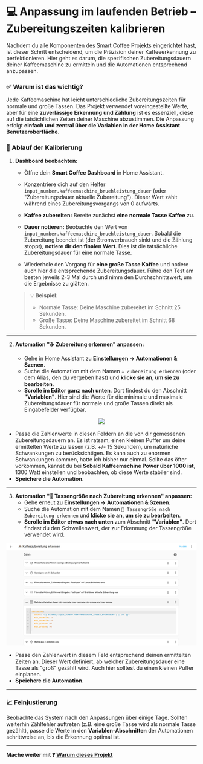 # 💻 Anpassung im laufenden Betrieb – Zubereitungszeiten kalibrieren

Nachdem du alle Komponenten des Smart Coffee Projekts eingerichtet hast, ist dieser Schritt entscheidend, um die Präzision deiner Kaffeeerkennung zu perfektionieren. Hier geht es darum, die spezifischen Zubereitungsdauern deiner Kaffeemaschine zu ermitteln und die Automationen entsprechend anzupassen.

### ✅ Warum ist das wichtig?

Jede Kaffeemaschine hat leicht unterschiedliche Zubereitungszeiten für normale und große Tassen. Das Projekt verwendet voreingestellte Werte, aber für eine **zuverlässige Erkennung und Zählung** ist es essenziell, diese auf die tatsächlichen Zeiten deiner Maschine abzustimmen. Die Anpassung erfolgt **einfach und zentral über die Variablen in der Home Assistant Benutzeroberfläche**.

### 📝 Ablauf der Kalibrierung

1. **Dashboard beobachten:**
   
   * Öffne dein **Smart Coffee Dashboard** in Home Assistant.
   * Konzentriere dich auf den Helfer `input_number.kaffeemaschine_bruehleistung_dauer` (oder "Zubereitungsdauer aktuelle Zubereitung"). Dieser Wert zählt während eines Zubereitungsvorgangs von 0 aufwärts.
  
   * **Kaffee zubereiten:** Bereite zunächst **eine normale Tasse Kaffee** zu.
   * **Dauer notieren:** Beobachte den Wert von `input_number.kaffeemaschine_bruehleistung_dauer`. Sobald die Zubereitung beendet ist (der Stromverbrauch sinkt und die Zählung stoppt), **notiere dir den finalen Wert**. Dies ist die tatsächliche Zubereitungsdauer für eine normale Tasse.
   * Wiederhole den Vorgang für **eine große Tasse Kaffee** und notiere auch hier die entsprechende Zubereitungsdauer. Führe den Test am besten jeweils 2-3 Mal durch und nimm den Durchschnittswert, um die Ergebnisse zu glätten.

   > 💡 **Beispiel:**
   > * Normale Tasse: Deine Maschine zubereitet im Schnitt 25 Sekunden.
   > * Große Tasse: Deine Maschine zubereitet im Schnitt 68 Sekunden.

---

2. **Automation "☕️ Zubereitung erkennen" anpassen:**
   
   * Gehe in Home Assistant zu **Einstellungen → Automationen & Szenen**.
   * Suche die Automation mit dem Namen `☕️ Zubereitung erkennen` (oder dem Alias, den du vergeben hast) und **klicke sie an, um sie zu bearbeiten**.
   * **Scrolle im Editor ganz nach unten**. Dort findest du den Abschnitt **"Variablen"**. Hier sind die Werte für die minimale und maximale Zubereitungsdauer für normale und große Tassen direkt als Eingabefelder verfügbar.
  
<p align="center">
  <img src="https://github.com/Dajwitt/dajwitt_workplace2/blob/main/kaffeezubereitung_erkennen.png?raw=true" width="600"/>
</p>


   * Passe die Zahlenwerte in diesen Feldern an die von dir gemessenen Zubereitungsdauern an. Es ist ratsam, einen kleinen Puffer um deine ermittelten Werte zu lassen (z.B. +/- 15 Sekunden), um natürliche Schwankungen zu berücksichtigen. Es kann auch zu enormen Schwankungen kommen, hatte ich bisher nur einmal. Sollte das öfter vorkommen, kannst du bei **Sobald Kaffeemschine Power über 1000 ist**, 1300 Watt einstellen und beobachten, ob diese Werte stabiler sind.
   * **Speichere die Automation.**
---

3. **Automation "🍵 Tassengröße nach Zubereitung erkennen" anpassen:**
   * Gehe erneut zu **Einstellungen → Automationen & Szenen**.
   * Suche die Automation mit dem Namen `🍵 Tassengröße nach Zubereitung erkennen` und **klicke sie an, um sie zu bearbeiten**.
   * **Scrolle im Editor etwas nach unten** zum Abschnitt **"Variablen"**. Dort findest du den Schwellenwert, der zur Erkennung der Tassengröße verwendet wird.

<p align="center">
  <img src="https://github.com/Dajwitt/picture/blob/main/kaffeezubereitung_erkennen.png?raw=true" width="600"/>
</p>

   * Passe den Zahlenwert in diesem Feld entsprechend deinen ermittelten Zeiten an. Dieser Wert definiert, ab welcher Zubereitungsdauer eine Tasse als "groß" gezählt wird. Auch hier solltest du einen kleinen Puffer einplanen.
   * **Speichere die Automation.**

---

### 📈 Feinjustierung

Beobachte das System nach den Anpassungen über einige Tage. Sollten weiterhin Zählfehler auftreten (z.B. eine große Tasse wird als normale Tasse gezählt), passe die Werte in den **Variablen-Abschnitten** der Automationen schrittweise an, bis die Erkennung optimal ist.

---

**Mache weiter mit ❓ [Warum dieses Projekt](https://github.com/Dajwitt/homeassistant-smart-coffee-automation2.0/blob/main/%E2%9D%94%20Warum%20dieses%20Projekt.md)**

